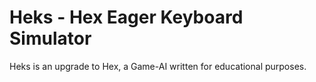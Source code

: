 # Heks - Hex Eager Keyboard Simulator

Heks is an upgrade to Hex, a Game-AI written for educational purposes.
